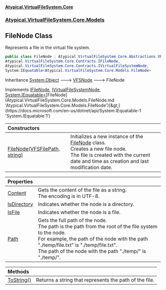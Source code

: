 #### [Atypical.VirtualFileSystem.Core](Atypical.VirtualFileSystem.Core.md 'Atypical.VirtualFileSystem.Core')
### [Atypical.VirtualFileSystem.Core.Models](Atypical.VirtualFileSystem.Core.Models.md 'Atypical.VirtualFileSystem.Core.Models')

## FileNode Class

Represents a file in the virtual file system.

```csharp
public class FileNode : Atypical.VirtualFileSystem.Core.Abstractions.VFSNode,
Atypical.VirtualFileSystem.Core.Contracts.IFileNode,
Atypical.VirtualFileSystem.Core.Contracts.IVirtualFileSystemNode,
System.IEquatable<Atypical.VirtualFileSystem.Core.Models.FileNode>
```

Inheritance [System.Object](https://docs.microsoft.com/en-us/dotnet/api/System.Object 'System.Object') &#129106; [VFSNode](Atypical.VirtualFileSystem.Core.Abstractions.VFSNode.md 'Atypical.VirtualFileSystem.Core.Abstractions.VFSNode') &#129106; FileNode

Implements [IFileNode](Atypical.VirtualFileSystem.Core.Contracts.IFileNode.md 'Atypical.VirtualFileSystem.Core.Contracts.IFileNode'), [IVirtualFileSystemNode](Atypical.VirtualFileSystem.Core.Contracts.IVirtualFileSystemNode.md 'Atypical.VirtualFileSystem.Core.Contracts.IVirtualFileSystemNode'), [System.IEquatable&lt;](https://docs.microsoft.com/en-us/dotnet/api/System.IEquatable-1 'System.IEquatable`1')[FileNode](Atypical.VirtualFileSystem.Core.Models.FileNode.md 'Atypical.VirtualFileSystem.Core.Models.FileNode')[&gt;](https://docs.microsoft.com/en-us/dotnet/api/System.IEquatable-1 'System.IEquatable`1')

| Constructors | |
| :--- | :--- |
| [FileNode(VFSFilePath, string)](Atypical.VirtualFileSystem.Core.Models.FileNode.FileNode(Atypical.VirtualFileSystem.Core.ValueObjects.VFSFilePath,string).md 'Atypical.VirtualFileSystem.Core.Models.FileNode.FileNode(Atypical.VirtualFileSystem.Core.ValueObjects.VFSFilePath, string)') | Initializes a new instance of the [FileNode](Atypical.VirtualFileSystem.Core.Models.FileNode.md 'Atypical.VirtualFileSystem.Core.Models.FileNode') class.<br/>Creates a new file node.<br/>The file is created with the current date and time as creation and last modification date. |

| Properties | |
| :--- | :--- |
| [Content](Atypical.VirtualFileSystem.Core.Models.FileNode.Content.md 'Atypical.VirtualFileSystem.Core.Models.FileNode.Content') | Gets the content of the file as a string.<br/>The encoding is in UTF-8. |
| [IsDirectory](Atypical.VirtualFileSystem.Core.Models.FileNode.IsDirectory.md 'Atypical.VirtualFileSystem.Core.Models.FileNode.IsDirectory') | Indicates whether the node is a directory. |
| [IsFile](Atypical.VirtualFileSystem.Core.Models.FileNode.IsFile.md 'Atypical.VirtualFileSystem.Core.Models.FileNode.IsFile') | Indicates whether the node is a file. |
| [Path](Atypical.VirtualFileSystem.Core.Models.FileNode.Path.md 'Atypical.VirtualFileSystem.Core.Models.FileNode.Path') | Gets the full path of the node.<br/>The path is the path from the root of the file system to the node.<br/>For example, the path of the node with the path "./temp/file.txt" is "./temp/file.txt".<br/>The path of the node with the path "./temp/" is "./temp/". |

| Methods | |
| :--- | :--- |
| [ToString()](Atypical.VirtualFileSystem.Core.Models.FileNode.ToString().md 'Atypical.VirtualFileSystem.Core.Models.FileNode.ToString()') | Returns a string that represents the path of the file. |
